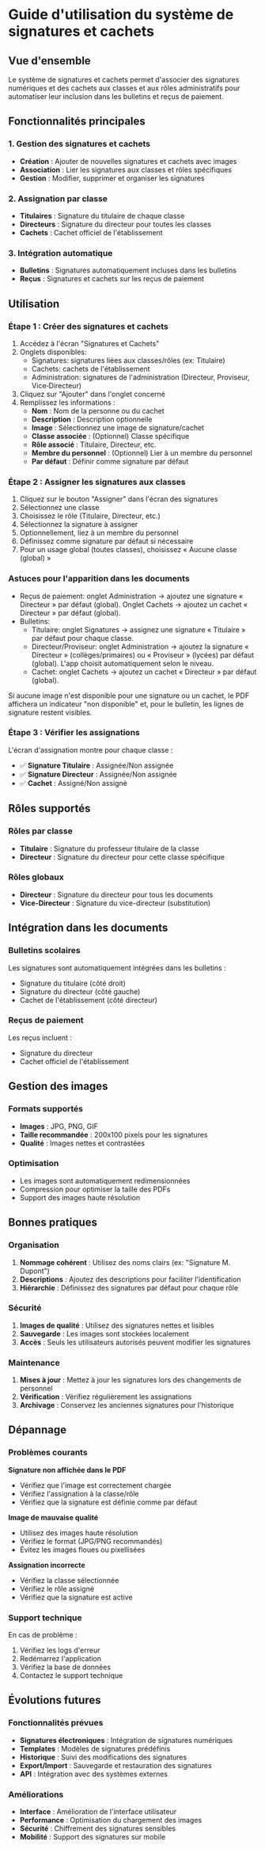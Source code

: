 # Guide d'utilisation du système de signatures et cachets

## Vue d'ensemble

Le système de signatures et cachets permet d'associer des signatures numériques et des cachets aux classes et aux rôles administratifs pour automatiser leur inclusion dans les bulletins et reçus de paiement.

## Fonctionnalités principales

### 1. Gestion des signatures et cachets
- **Création** : Ajouter de nouvelles signatures et cachets avec images
- **Association** : Lier les signatures aux classes et rôles spécifiques
- **Gestion** : Modifier, supprimer et organiser les signatures

### 2. Assignation par classe
- **Titulaires** : Signature du titulaire de chaque classe
- **Directeurs** : Signature du directeur pour toutes les classes
- **Cachets** : Cachet officiel de l'établissement

### 3. Intégration automatique
- **Bulletins** : Signatures automatiquement incluses dans les bulletins
- **Reçus** : Signatures et cachets sur les reçus de paiement

## Utilisation

### Étape 1 : Créer des signatures et cachets

1. Accédez à l'écran "Signatures et Cachets"
2. Onglets disponibles:
   - Signatures: signatures liées aux classes/rôles (ex: Titulaire)
   - Cachets: cachets de l'établissement
   - Administration: signatures de l'administration (Directeur, Proviseur, Vice‑Directeur)
3. Cliquez sur "Ajouter" dans l'onglet concerné
3. Remplissez les informations :
   - **Nom** : Nom de la personne ou du cachet
   - **Description** : Description optionnelle
   - **Image** : Sélectionnez une image de signature/cachet
   - **Classe associée** : (Optionnel) Classe spécifique
   - **Rôle associé** : Titulaire, Directeur, etc.
   - **Membre du personnel** : (Optionnel) Lier à un membre du personnel
   - **Par défaut** : Définir comme signature par défaut

### Étape 2 : Assigner les signatures aux classes

1. Cliquez sur le bouton "Assigner" dans l'écran des signatures
2. Sélectionnez une classe
3. Choisissez le rôle (Titulaire, Directeur, etc.)
4. Sélectionnez la signature à assigner
5. Optionnellement, liez à un membre du personnel
6. Définissez comme signature par défaut si nécessaire
7. Pour un usage global (toutes classes), choisissez « Aucune classe (global) »

### Astuces pour l'apparition dans les documents

- Reçus de paiement: onglet Administration → ajoutez une signature « Directeur » par défaut (global). Onglet Cachets → ajoutez un cachet « Directeur » par défaut (global).
- Bulletins: 
  - Titulaire: onglet Signatures → assignez une signature « Titulaire » par défaut pour chaque classe.
  - Directeur/Proviseur: onglet Administration → ajoutez la signature « Directeur » (collèges/primaires) ou « Proviseur » (lycées) par défaut (global). L'app choisit automatiquement selon le niveau.
  - Cachet: onglet Cachets → ajoutez un cachet « Directeur » par défaut (global).

Si aucune image n'est disponible pour une signature ou un cachet, le PDF affichera un indicateur "non disponible" et, pour le bulletin, les lignes de signature restent visibles.

### Étape 3 : Vérifier les assignations

L'écran d'assignation montre pour chaque classe :
- ✅ **Signature Titulaire** : Assignée/Non assignée
- ✅ **Signature Directeur** : Assignée/Non assignée  
- ✅ **Cachet** : Assigné/Non assigné

## Rôles supportés

### Rôles par classe
- **Titulaire** : Signature du professeur titulaire de la classe
- **Directeur** : Signature du directeur pour cette classe spécifique

### Rôles globaux
- **Directeur** : Signature du directeur pour tous les documents
- **Vice-Directeur** : Signature du vice-directeur (substitution)

## Intégration dans les documents

### Bulletins scolaires
Les signatures sont automatiquement intégrées dans les bulletins :
- Signature du titulaire (côté droit)
- Signature du directeur (côté gauche)
- Cachet de l'établissement (côté directeur)

### Reçus de paiement
Les reçus incluent :
- Signature du directeur
- Cachet officiel de l'établissement

## Gestion des images

### Formats supportés
- **Images** : JPG, PNG, GIF
- **Taille recommandée** : 200x100 pixels pour les signatures
- **Qualité** : Images nettes et contrastées

### Optimisation
- Les images sont automatiquement redimensionnées
- Compression pour optimiser la taille des PDFs
- Support des images haute résolution

## Bonnes pratiques

### Organisation
1. **Nommage cohérent** : Utilisez des noms clairs (ex: "Signature M. Dupont")
2. **Descriptions** : Ajoutez des descriptions pour faciliter l'identification
3. **Hiérarchie** : Définissez des signatures par défaut pour chaque rôle

### Sécurité
1. **Images de qualité** : Utilisez des signatures nettes et lisibles
2. **Sauvegarde** : Les images sont stockées localement
3. **Accès** : Seuls les utilisateurs autorisés peuvent modifier les signatures

### Maintenance
1. **Mises à jour** : Mettez à jour les signatures lors des changements de personnel
2. **Vérification** : Vérifiez régulièrement les assignations
3. **Archivage** : Conservez les anciennes signatures pour l'historique

## Dépannage

### Problèmes courants

**Signature non affichée dans le PDF**
- Vérifiez que l'image est correctement chargée
- Vérifiez l'assignation à la classe/rôle
- Vérifiez que la signature est définie comme par défaut

**Image de mauvaise qualité**
- Utilisez des images haute résolution
- Vérifiez le format (JPG/PNG recommandés)
- Évitez les images floues ou pixellisées

**Assignation incorrecte**
- Vérifiez la classe sélectionnée
- Vérifiez le rôle assigné
- Vérifiez que la signature est active

### Support technique

En cas de problème :
1. Vérifiez les logs d'erreur
2. Redémarrez l'application
3. Vérifiez la base de données
4. Contactez le support technique

## Évolutions futures

### Fonctionnalités prévues
- **Signatures électroniques** : Intégration de signatures numériques
- **Templates** : Modèles de signatures prédéfinis
- **Historique** : Suivi des modifications des signatures
- **Export/Import** : Sauvegarde et restauration des signatures
- **API** : Intégration avec des systèmes externes

### Améliorations
- **Interface** : Amélioration de l'interface utilisateur
- **Performance** : Optimisation du chargement des images
- **Sécurité** : Chiffrement des signatures sensibles
- **Mobilité** : Support des signatures sur mobile
